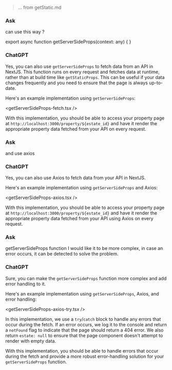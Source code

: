 > ... from getStatic.md

### Ask

can use this way ?

export async function getServerSideProps(context: any) { }

### ChatGPT

Yes, you can also use `getServerSideProps` to fetch data from an API in NextJS. This function runs on every request and fetches data at runtime, rather than at build time like `getStaticProps`. This can be useful if your data changes frequently and you need to ensure that the page is always up-to-date.

Here's an example implementation using `getServerSideProps`:

<getServerSideProps-fetch.tsx />

With this implementation, you should be able to access your property page at `http://localhost:3000/property/${estate_id}` and have it render the appropriate property data fetched from your API on every request.



### Ask

and use axios

### ChatGPT

Yes, you can also use Axios to fetch data from your API in NextJS.

Here's an example implementation using `getServerSideProps` and Axios:

<getServerSideProps-axios.tsx />

With this implementation, you should be able to access your property page at `http://localhost:3000/property/${estate_id}` and have it render the appropriate property data fetched from your API using Axios on every request.



### Ask

getServerSideProps function I would like it to be more complex, in case an error occurs, it can be detected to solve the problem.

### ChatGPT

Sure, you can make the `getServerSideProps` function more complex and add error handling to it.

Here's an example implementation using `getServerSideProps`, Axios, and error handling:

<getServerSideProps-axios-try.tsx />

In this implementation, we use a `try`/`catch` block to handle any errors that occur during the fetch. If an error occurs, we log it to the console and return a `notFound` flag to indicate that the page should return a 404 error. We also return `estate: null` to ensure that the page component doesn't attempt to render with empty data.

With this implementation, you should be able to handle errors that occur during the fetch and provide a more robust error-handling solution for your `getServerSideProps` function.